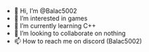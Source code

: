 - 👋 Hi, I’m @Balac5002
- 👀 I’m interested in games
- 🌱 I’m currently learning C++
- 💞️ I’m looking to collaborate on nothing
- 📫 How to reach me on discord (Balac5002)

<!---
Balac5002/Balac5002 is a ✨ special ✨ repository because its `README.md` (this file) appears on your GitHub profile.
You can click the Preview link to take a look at your changes.
--->
